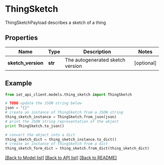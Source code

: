 # ThingSketch

ThingSketchPayload describes a sketch of a thing

## Properties
Name | Type | Description | Notes
------------ | ------------- | ------------- | -------------
**sketch_version** | **str** | The autogenerated sketch version | [optional] 

## Example

```python
from iot_api_client.models.thing_sketch import ThingSketch

# TODO update the JSON string below
json = "{}"
# create an instance of ThingSketch from a JSON string
thing_sketch_instance = ThingSketch.from_json(json)
# print the JSON string representation of the object
print ThingSketch.to_json()

# convert the object into a dict
thing_sketch_dict = thing_sketch_instance.to_dict()
# create an instance of ThingSketch from a dict
thing_sketch_form_dict = thing_sketch.from_dict(thing_sketch_dict)
```
[[Back to Model list]](../README.md#documentation-for-models) [[Back to API list]](../README.md#documentation-for-api-endpoints) [[Back to README]](../README.md)


